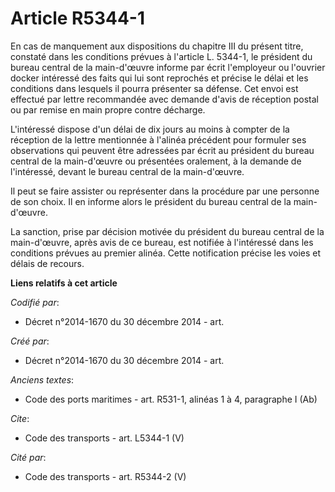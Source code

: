 # Article R5344-1

En cas de manquement aux dispositions du chapitre III du présent titre, constaté dans les conditions prévues à l'article L.
5344-1, le président du bureau central de la main-d'œuvre informe par écrit l'employeur ou l'ouvrier docker intéressé des
faits qui lui sont reprochés et précise le délai et les conditions dans lesquels il pourra présenter sa défense. Cet envoi
est effectué par lettre recommandée avec demande d'avis de réception postal ou par remise en main propre contre décharge. 

L'intéressé dispose d'un délai de dix jours au moins à compter de la réception de la lettre mentionnée à l'alinéa précédent
pour formuler ses observations qui peuvent être adressées par écrit au président du bureau central de la main-d'œuvre ou
présentées oralement, à la demande de l'intéressé, devant le bureau central de la main-d'œuvre. 

Il peut se faire assister ou représenter dans la procédure par une personne de son choix. Il en informe alors le président du
bureau central de la main-d'œuvre. 

La sanction, prise par décision motivée du président du bureau central de la main-d'œuvre, après avis de ce bureau, est
notifiée à l'intéressé dans les conditions prévues au premier alinéa. Cette notification précise les voies et délais de
recours.

**Liens relatifs à cet article**

_Codifié par_:

  - Décret n°2014-1670 du 30 décembre 2014 - art.

_Créé par_:

  - Décret n°2014-1670 du 30 décembre 2014 - art.

_Anciens textes_:

  - Code des ports maritimes - art. R531-1, alinéas 1 à 4, paragraphe I (Ab)

_Cite_:

  - Code des transports - art. L5344-1 (V)

_Cité par_:

  - Code des transports - art. R5344-2 (V)
